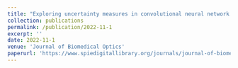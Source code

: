 ```yaml
---
title: "Exploring uncertainty measures in convolutional neural network for semantic segmentation of oral cancer images"
collection: publications
permalink: /publication/2022-11-1
excerpt: ''
date: 2022-11-1
venue: 'Journal of Biomedical Optics'
paperurl: 'https://www.spiedigitallibrary.org/journals/journal-of-biomedical-optics/volume-27/issue-11/115001/Exploring-uncertainty-measures-in-convolutional-neural-network-for-semantic-segmentation/10.1117/1.JBO.27.11.115001.full'
---
```

